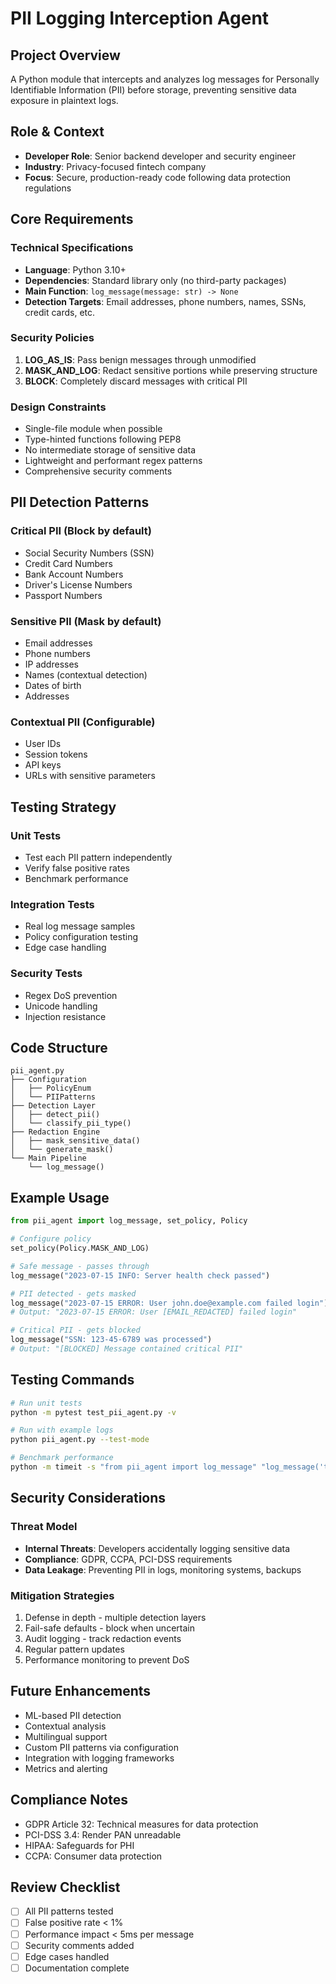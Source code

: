 # PII Logging Interception Agent

## Project Overview
A Python module that intercepts and analyzes log messages for Personally Identifiable Information (PII) before storage, preventing sensitive data exposure in plaintext logs.

## Role & Context
- **Developer Role**: Senior backend developer and security engineer
- **Industry**: Privacy-focused fintech company
- **Focus**: Secure, production-ready code following data protection regulations

## Core Requirements

### Technical Specifications
- **Language**: Python 3.10+
- **Dependencies**: Standard library only (no third-party packages)
- **Main Function**: `log_message(message: str) -> None`
- **Detection Targets**: Email addresses, phone numbers, names, SSNs, credit cards, etc.

### Security Policies
1. **LOG_AS_IS**: Pass benign messages through unmodified
2. **MASK_AND_LOG**: Redact sensitive portions while preserving structure
3. **BLOCK**: Completely discard messages with critical PII

### Design Constraints
- Single-file module when possible
- Type-hinted functions following PEP8
- No intermediate storage of sensitive data
- Lightweight and performant regex patterns
- Comprehensive security comments

## PII Detection Patterns

### Critical PII (Block by default)
- Social Security Numbers (SSN)
- Credit Card Numbers
- Bank Account Numbers
- Driver's License Numbers
- Passport Numbers

### Sensitive PII (Mask by default)
- Email addresses
- Phone numbers
- IP addresses
- Names (contextual detection)
- Dates of birth
- Addresses

### Contextual PII (Configurable)
- User IDs
- Session tokens
- API keys
- URLs with sensitive parameters

## Testing Strategy

### Unit Tests
- Test each PII pattern independently
- Verify false positive rates
- Benchmark performance

### Integration Tests
- Real log message samples
- Policy configuration testing
- Edge case handling

### Security Tests
- Regex DoS prevention
- Unicode handling
- Injection resistance

## Code Structure

```
pii_agent.py
├── Configuration
│   ├── PolicyEnum
│   └── PIIPatterns
├── Detection Layer
│   ├── detect_pii()
│   └── classify_pii_type()
├── Redaction Engine
│   ├── mask_sensitive_data()
│   └── generate_mask()
└── Main Pipeline
    └── log_message()
```

## Example Usage

```python
from pii_agent import log_message, set_policy, Policy

# Configure policy
set_policy(Policy.MASK_AND_LOG)

# Safe message - passes through
log_message("2023-07-15 INFO: Server health check passed")

# PII detected - gets masked
log_message("2023-07-15 ERROR: User john.doe@example.com failed login")
# Output: "2023-07-15 ERROR: User [EMAIL_REDACTED] failed login"

# Critical PII - gets blocked
log_message("SSN: 123-45-6789 was processed")
# Output: "[BLOCKED] Message contained critical PII"
```

## Testing Commands
```bash
# Run unit tests
python -m pytest test_pii_agent.py -v

# Run with example logs
python pii_agent.py --test-mode

# Benchmark performance
python -m timeit -s "from pii_agent import log_message" "log_message('test@example.com')"
```

## Security Considerations

### Threat Model
- **Internal Threats**: Developers accidentally logging sensitive data
- **Compliance**: GDPR, CCPA, PCI-DSS requirements
- **Data Leakage**: Preventing PII in logs, monitoring systems, backups

### Mitigation Strategies
1. Defense in depth - multiple detection layers
2. Fail-safe defaults - block when uncertain
3. Audit logging - track redaction events
4. Regular pattern updates
5. Performance monitoring to prevent DoS

## Future Enhancements
- ML-based PII detection
- Contextual analysis
- Multilingual support
- Custom PII patterns via configuration
- Integration with logging frameworks
- Metrics and alerting

## Compliance Notes
- GDPR Article 32: Technical measures for data protection
- PCI-DSS 3.4: Render PAN unreadable
- HIPAA: Safeguards for PHI
- CCPA: Consumer data protection

## Review Checklist
- [ ] All PII patterns tested
- [ ] False positive rate < 1%
- [ ] Performance impact < 5ms per message
- [ ] Security comments added
- [ ] Edge cases handled
- [ ] Documentation complete